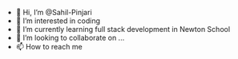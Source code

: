 - 👋 Hi, I’m @Sahil-Pinjari
- 👀 I’m interested in coding
- 🌱 I’m currently learning full stack development in Newton School
- 💞️ I’m looking to collaborate on ...
- 📫 How to reach me 

<!---
Sahil-Pinjari/Sahil-Pinjari is a ✨ special ✨ repository because its `README.md` (this file) appears on your GitHub profile.
You can click the Preview link to take a look at your changes.
--->
